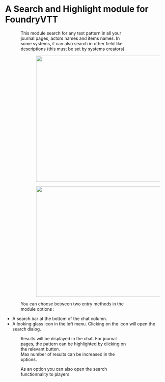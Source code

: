 <h1>A Search and Highlight module for FoundryVTT</h1>
<p style="width: 70%;  margin-left: 10%;">This module search for any text pattern in all your journal pages, actors names and items names. In some systems, it can also search in other field like descriptions (this must be set by systems creators)</p>
<p style="margin-left: 20%;"> <img src="/assets/images/example2.webp" alt="" width="600" height="411" /></p>
<p style="margin-left: 20%;"> <img src="/assets/images/example1.webp" alt="" width="600" height="360" /></p>
<p style="width: 70%;  margin-left: 10%;">You can choose between two entry methods in the module options :</p>
<ul>
<li>A search bar at the bottom of the chat column.</li>
<li>A looking glass icon in the left menu. Clicking on the icon will open the search dialog.</li>
</ul>
<p style="width: 70%;  margin-left: 10%;">Results will be displayed in the chat. For journal pages, the pattern can be highlighted by clicking on the relevant button.<br />Max number of results can be increased in the options.</p>
<p style="width: 70%;  margin-left: 10%;">As an option you can also open the search functionnality to players.</p>

